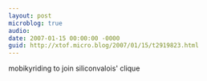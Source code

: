```yaml
---
layout: post
microblog: true
audio: 
date: 2007-01-15 00:00:00 -0000
guid: http://xtof.micro.blog/2007/01/15/t2919823.html
---
```

mobikyriding to join siliconvalois' clique 

